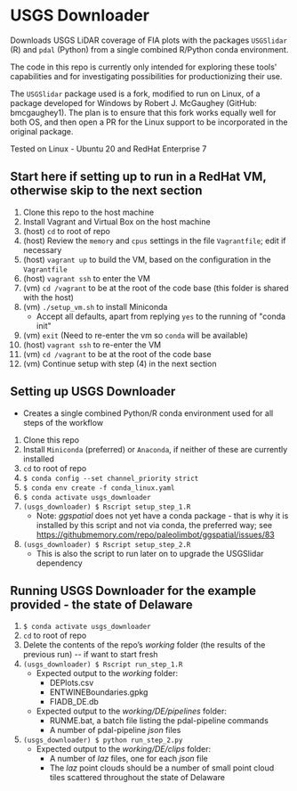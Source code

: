 USGS Downloader
===============

Downloads USGS LiDAR coverage of FIA plots with the packages `USGSlidar` (R) 
and `pdal` (Python) from a single combined R/Python conda environment. 

The code in this repo is currently only intended for exploring these tools' 
capabilities and for investigating possibilities for productionizing their use.

The `USGSlidar` package used is a fork, modified to run on Linux, of a package 
developed for Windows by Robert J. McGaughey (GitHub: bmcgaughey1). The plan is to 
ensure that this fork works equally well for both OS, and then open a PR for the 
Linux support to be incorporated in the original package.

Tested on Linux - Ubuntu 20 and RedHat Enterprise 7

Start here if setting up to run in a RedHat VM, otherwise skip to the next section
----------------------------------------------------------------------------------
1. Clone this repo to the host machine
2. Install Vagrant and Virtual Box on the host machine
3. (host) `cd` to root of repo
4. (host) Review the `memory` and `cpus` settings in the file `Vagrantfile`; edit if necessary
5. (host) `vagrant up` to build the VM, based on the configuration in the `Vagrantfile`
6. (host) `vagrant ssh` to enter the VM
7. (vm) `cd /vagrant` to be at the root of the code base (this folder is shared with the host)
8. (vm) `./setup_vm.sh` to install Miniconda
   - Accept all defaults, apart from replying `yes` to the running of "conda init"
9. (vm) `exit` (Need to re-enter the vm so `conda` will be available)
10. (host) `vagrant ssh` to re-enter the VM
11. (vm) `cd /vagrant` to be at the root of the code base
12. (vm) Continue setup with step (4) in the next section

Setting up USGS Downloader  
--------------------------
- Creates a single combined Python/R conda environment used for all steps of the workflow

1. Clone this repo
2. Install `Miniconda` (preferred) or `Anaconda`, if neither of these are currently installed
3. `cd` to root of repo
4. `$ conda config --set channel_priority strict`
5. `$ conda env create -f conda_linux.yaml`
6. `$ conda activate usgs_downloader`
7. `(usgs_downloader) $ Rscript setup_step_1.R`
   - Note: *ggspatial* does not yet have a conda package - that is why it is installed by this script 
   and not via conda, the preferred way; see https://githubmemory.com/repo/paleolimbot/ggspatial/issues/83
8. `(usgs_downloader) $ Rscript setup_step_2.R`
   - This is also the script to run later on to upgrade the USGSlidar dependency 
   
Running USGS Downloader for the example provided - the state of Delaware
------------------------------------------------------------------------
1. `$ conda activate usgs_downloader`
2. `cd` to root of repo
3. Delete the contents of the repo’s *working* folder (the results of the previous run) -- if want to 
start fresh
4. `(usgs_downloader) $ Rscript run_step_1.R`
   - Expected output to the *working* folder:
     - DEPlots.csv
     - ENTWINEBoundaries.gpkg
     - FIADB_DE.db
   - Expected output to the *working/DE/pipelines* folder:
     - RUNME.bat, a batch file listing the pdal-pipeline commands
     - A number of pdal-pipeline *json* files
5. `(usgs_downloader) $ python run_step_2.py`
   - Expected output to the *working/DE/clips* folder:
     - A number of *laz* files, one for each *json* file
     - The *laz* point clouds should be a number of small point cloud tiles scattered throughout 
     the state of Delaware







